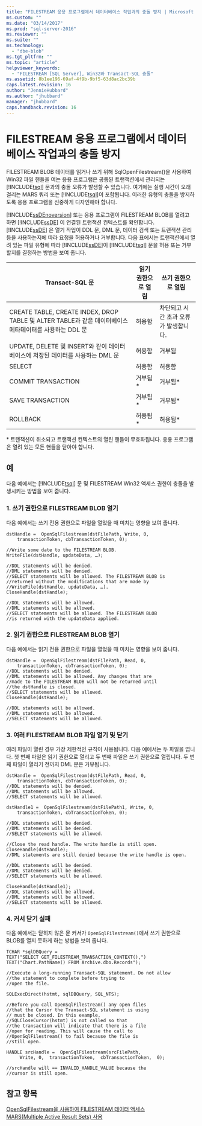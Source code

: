 ```yaml
---
title: "FILESTREAM 응용 프로그램에서 데이터베이스 작업과의 충돌 방지 | Microsoft Docs"
ms.custom: ""
ms.date: "03/14/2017"
ms.prod: "sql-server-2016"
ms.reviewer: ""
ms.suite: ""
ms.technology: 
  - "dbe-blob"
ms.tgt_pltfrm: ""
ms.topic: "article"
helpviewer_keywords: 
  - "FILESTREAM [SQL Server], Win32와 Transact-SQL 충돌"
ms.assetid: 8b1ee196-69af-4f9b-9bf5-63d8ac2bc39b
caps.latest.revision: 16
author: "JennieHubbard"
ms.author: "jhubbard"
manager: "jhubbard"
caps.handback.revision: 16
---
```

# FILESTREAM 응용 프로그램에서 데이터베이스 작업과의 충돌 방지
  FILESTREAM BLOB 데이터를 읽거나 쓰기 위해 SqlOpenFilestream()을 사용하여 Win32 파일 핸들을 여는 응용 프로그램은 공통된 트랜잭션에서 관리되는 [!INCLUDE[tsql](../../includes/tsql-md.md)] 문과의 충돌 오류가 발생할 수 있습니다. 여기에는 실행 시간이 오래 걸리는 MARS 쿼리 또는 [!INCLUDE[tsql](../../includes/tsql-md.md)]이 포함됩니다. 이러한 유형의 충돌을 방지하도록 응용 프로그램을 신중하게 디자인해야 합니다.  
  
 [!INCLUDE[ssDEnoversion](../../includes/ssdenoversion-md.md)] 또는 응용 프로그램이 FILESTREAM BLOB를 열려고 하면 [!INCLUDE[ssDE](../../includes/ssde-md.md)] 이 연결된 트랜잭션 컨텍스트를 확인합니다. [!INCLUDE[ssDE](../../includes/ssde-md.md)] 은 열기 작업이 DDL 문, DML 문, 데이터 검색 또는 트랜잭션 관리 등을 사용하는지에 따라 요청을 허용하거나 거부합니다. 다음 표에서는 트랜잭션에서 열려 있는 파일 유형에 따라 [!INCLUDE[ssDE](../../includes/ssde-md.md)]이 [!INCLUDE[tsql](../../includes/tsql-md.md)] 문을 허용 또는 거부할지를 결정하는 방법을 보여 줍니다.  
  
|Transact-SQL 문|읽기 권한으로 열림|쓰기 권한으로 열림|  
|------------------------------|---------------------|----------------------|  
|CREATE TABLE, CREATE INDEX, DROP TABLE 및 ALTER TABLE과 같은 데이터베이스 메타데이터를 사용하는 DDL 문|허용함|차단되고 시간 초과 오류가 발생합니다.|  
|UPDATE, DELETE 및 INSERT와 같이 데이터베이스에 저장된 데이터를 사용하는 DML 문|허용함|거부됨|  
|SELECT|허용함|허용함|  
|COMMIT TRANSACTION|거부됨*|거부됨*|  
|SAVE TRANSACTION|거부됨*|거부됨*|  
|ROLLBACK|허용됨*|허용됨*|  
  
 \* 트랜잭션이 취소되고 트랜잭션 컨텍스트의 열린 핸들이 무효화됩니다. 응용 프로그램은 열려 있는 모든 핸들을 닫아야 합니다.  
  
## 예  
 다음 예에서는 [!INCLUDE[tsql](../../includes/tsql-md.md)] 문 및 FILESTREAM Win32 액세스 권한이 충돌을 발생시키는 방법을 보여 줍니다.  
  
### 1. 쓰기 권한으로 FILESTREAM BLOB 열기  
 다음 예에서는 쓰기 전용 권한으로 파일을 열었을 때 미치는 영향을 보여 줍니다.  
  
```  
dstHandle =  OpenSqlFilestream(dstFilePath, Write, 0,  
    transactionToken, cbTransactionToken, 0);  
  
//Write some date to the FILESTREAM BLOB.  
WriteFile(dstHandle, updateData, …);  
  
//DDL statements will be denied.  
//DML statements will be denied.  
//SELECT statements will be allowed. The FILESTREAM BLOB is  
//returned without the modifications that are made by  
//WriteFile(dstHandle, updateData, …).  
CloseHandle(dstHandle);  
  
//DDL statements will be allowed.  
//DML statements will be allowed.  
//SELECT statements will be allowed. The FILESTREAM BLOB  
//is returned with the updateData applied.  
```  
  
### 2. 읽기 권한으로 FILESTREAM BLOB 열기  
 다음 예에서는 읽기 전용 권한으로 파일을 열었을 때 미치는 영향을 보여 줍니다.  
  
```  
dstHandle =  OpenSqlFilestream(dstFilePath, Read, 0,  
    transactionToken, cbTransactionToken, 0);  
//DDL statements will be denied.  
//DML statements will be allowed. Any changes that are  
//made to the FILESTREAM BLOB will not be returned until  
//the dstHandle is closed.  
//SELECT statements will be allowed.  
CloseHandle(dstHandle);  
  
//DDL statements will be allowed.  
//DML statements will be allowed.  
//SELECT statements will be allowed.  
```  
  
### 3. 여러 FILESTREAM BLOB 파일 열기 및 닫기  
 여러 파일이 열린 경우 가장 제한적인 규칙이 사용됩니다. 다음 예에서는 두 파일을 엽니다. 첫 번째 파일은 읽기 권한으로 열리고 두 번째 파일은 쓰기 권한으로 열립니다. 두 번째 파일이 열리기 전까지 DML 문은 거부됩니다.  
  
```  
dstHandle =  OpenSqlFilestream(dstFilePath, Read, 0,  
    transactionToken, cbTransactionToken, 0);  
//DDL statements will be denied.  
//DML statements will be allowed.  
//SELECT statements will be allowed.  
  
dstHandle1 =  OpenSqlFilestream(dstFilePath1, Write, 0,  
    transactionToken, cbTransactionToken, 0);  
  
//DDL statements will be denied.  
//DML statements will be denied.  
//SELECT statements will be allowed.  
  
//Close the read handle. The write handle is still open.  
CloseHandle(dstHandle);  
//DML statements are still denied because the write handle is open.  
  
//DDL statements will be denied.  
//DML statements will be denied.  
//SELECT statements will be allowed.  
  
CloseHandle(dstHandle1);  
//DDL statements will be allowed.  
//DML statements will be allowed.  
//SELECT statements will be allowed.  
```  
  
### 4. 커서 닫기 실패  
 다음 예에서는 닫히지 않은 문 커서가 `OpenSqlFilestream()`에서 쓰기 권한으로 BLOB를 열지 못하게 하는 방법을 보여 줍니다.  
  
```  
TCHAR *sqlDBQuery =  
TEXT("SELECT GET_FILESTREAM_TRANSACTION_CONTEXT(),")  
TEXT("Chart.PathName() FROM Archive.dbo.Records");  
  
//Execute a long-running Transact-SQL statement. Do not allow  
//the statement to complete before trying to  
//open the file.  
  
SQLExecDirect(hstmt, sqlDBQuery, SQL_NTS);  
  
//Before you call OpenSqlFilestream() any open files  
//that the Cursor the Transact-SQL statement is using  
// must be closed. In this example,  
//SQLCloseCursor(hstmt) is not called so that  
//the transaction will indicate that there is a file  
//open for reading. This will cause the call to  
//OpenSqlFilestream() to fail because the file is  
//still open.  
  
HANDLE srcHandle =  OpenSqlFilestream(srcFilePath,  
     Write, 0,  transactionToken,  cbTransactionToken,  0);  
  
//srcHandle will == INVALID_HANDLE_VALUE because the  
//cursor is still open.  
```  
  
## 참고 항목  
 [OpenSqlFilestream을 사용하여 FILESTREAM 데이터 액세스](../../relational-databases/blob/access-filestream-data-with-opensqlfilestream.md)   
 [MARS&#40;Multiple Active Result Sets&#41; 사용](../../relational-databases/native-client/features/using-multiple-active-result-sets-mars.md)  
  
  